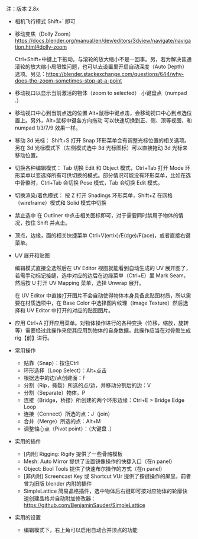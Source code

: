 注：版本 2.8x

 - 相机飞行模式
   Shift+` 即可
 - 移动变焦（Dolly Zoom）
   https://docs.blender.org/manual/en/dev/editors/3dview/navigate/navigation.html#dolly-zoom

   Ctrl+Shift+中键上下拖动。与滚轮的放大缩小不是一回事。另，若为解决普通滚轮的放大缩小局限性问题，也可以去设置里开启自动深度（Auto Depth）选项。另见：https://blender.stackexchange.com/questions/644/why-does-the-zoom-sometimes-stop-at-a-point
 - 移动视口以显示当前激活的物体（zoom to selected）
   小键盘点（numpad .）
 - 移动视口中心到当前点选的位置
   Alt+鼠标中键点击，会移动视口中心到点选位置上。另外，Alt+鼠标中键各方向拖动 可以快速切换到正、侧、顶等视图，和 numpad 1/3/7/9 效果一样。
 - 移动 3d 光标：
   Shift+S 打开 Snap 环形菜单会有调整光标位置的相关选项。另在 3d 光标模式下（左侧模式选中 3d 光标图标）可以直接拖动 3d 光标来移动位置。
 - 切换各种编辑模式：
   Tab 切换 Edit 和 Object 模式，Ctrl+Tab 打开 Mode 环形菜单以变选择所有可供切换的模式。部分情况可能没有环形菜单，比如在选中骨骼时，Ctrl+Tab 会切换 Pose 模式，Tab 会切换 Edit 模式。
 - 切换渲染/着色模式：
   按 Z 打开 Shadings 环形菜单，Shift+Z 在网格（wireframe）模式和 Solid 模式中切换
 - 禁止选中
   在 Outliner 中点击相关图标即可，对于需要同时禁用子物体的情况，按住 Shift 并点击。
 - 顶点，边缘，面的相关快捷菜单
   Ctrl+V(ertix)/E(dge)/F(ace)，或者直接右键菜单。
 - UV 展开和贴图

   编辑模式直接全选然后在 UV Editor 视图就能看到自动生成的 UV 展开图了，若需手动标记接缝，选中对应的边后在边缘菜单（Ctrl+E）里 Mark Seam，然后按 U 打开 UV Mapping 菜单，选择 Unwrap 展开。

   在 UV Editor 中直接打开图片不会自动使得物体本身具备此贴图材质，所以需要在材质选项中，在 Base Color 中选择图片纹理（Image Texture）然后选择和 UV Editor 中打开的对应的贴图图片。
 - 应用
   Ctrl+A 打开应用菜单。对物体操作进行的各种变换（位移，缩放，旋转等）需要经过此操作来使其应用到物体的自身数据，此操作应当在对骨骼生成rig【前】进行。
 - 常用操作
   - 贴靠（Snap）：按住Ctrl
   - 环形选择（Loop Select）：Alt+点击
   - 根据选中的边/点创建面：F
   - 分割（Rip，撕裂）所选的点/边，并移动分割后的边：V
   - 分割（Separate）物体，P
   - 连接（Bridge，桥接）所创建的两个环形边缘：Ctrl+E > Bridge Edge Loop
   - 连接（Connect）所选的点：J（join）
   - 合并（Merge）所选的点：Alt+M
   - 调整轴心点（Pivot point）：（大键盘 .）
 - 实用的插件
   - [内附] Rigging: Rigify 提供了一些骨骼模板
   - Mesh: Auto Mirror 提供了设置镜像操作的快捷入口（在n panel）
   - Object: Bool Tools 提供了快速布尔操作的方式（在n panel）
   - [非内附] Screencast Key 或 Shortcut VUr 提供了按键操作的屏显。前者曾为旧版 blender 内附的插件
   - SimpleLattice 简易晶格插件，选中物体后右键即可按对应物体的轮廓快速创建晶格并自动附加修改器： https://github.com/BenjaminSauder/SimpleLattice
 - 实用的设置
   - 编辑模式下，右上角可以启用自动合并顶点的功能
